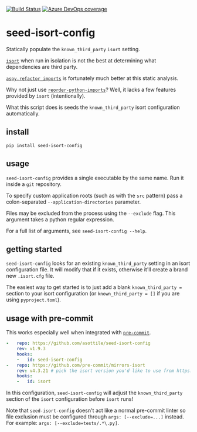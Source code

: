 [![Build Status](https://dev.azure.com/asottile/asottile/_apis/build/status/asottile.seed-isort-config?branchName=master)](https://dev.azure.com/asottile/asottile/_build/latest?definitionId=20&branchName=master)
[![Azure DevOps coverage](https://img.shields.io/azure-devops/coverage/asottile/asottile/20/master.svg)](https://dev.azure.com/asottile/asottile/_build/latest?definitionId=20&branchName=master)

seed-isort-config
=================

Statically populate the `known_third_party` `isort` setting.

[`isort`][isort] when run in isolation is not the best at determining what
dependencies are third party.

[`aspy.refactor_imports`][aspy.refactor_imports] is fortunately much better at
this static analysis.

Why not just use [`reorder-python-imports`][reorder_python_imports]?  Well, it
lacks a few features provided by `isort` (intentionally).

What this script does is seeds the `known_third_party` isort configuration
automatically.

## install

`pip install seed-isort-config`

## usage

`seed-isort-config` provides a single executable by the same name.  Run it
inside a `git` repository.

To specify custom application roots (such as with the `src` pattern) pass a
colon-separated `--application-directories` parameter.

Files may be excluded from the process using the `--exclude` flag.
This argument takes a python regular expression.

For a full list of arguments, see `seed-isort-config --help`.

## getting started

`seed-isort-config` looks for an existing `known_third_party` setting in an
isort configuration file.  It will modify that if it exists, otherwise it'll
create a brand new `.isort.cfg` file.

The easiest way to get started is to just add a blank `known_third_party =`
section to your isort configuration (or `known_third_party = []` if you are
using `pyproject.toml`).

## usage with pre-commit

This works especially well when integrated with [`pre-commit`][pre-commit].


```yaml
-   repo: https://github.com/asottile/seed-isort-config
    rev: v1.9.3
    hooks:
    -   id: seed-isort-config
-   repo: https://github.com/pre-commit/mirrors-isort
    rev: v4.3.21 # pick the isort version you'd like to use from https://github.com/pre-commit/mirrors-isort/releases
    hooks:
    -   id: isort
```

In this configuration, `seed-isort-config` will adjust the `known_third_party`
section of the `isort` configuration before `isort` runs!

Note that `seed-isort-config` doesn't act like a normal pre-commit linter so
file exclusion must be configured through `args: [--exclude=...]` instead.
For example: `args: [--exclude=tests/.*\.py]`.

[isort]: https://github.com/timothycrosley/isort
[aspy.refactor_imports]: https://github.com/asottile/aspy.refactor_imports
[reorder_python_imports]: https://github.com/asottile/reorder_python_imports
[pre-commit]: https://github.com/pre-commit/pre-commit
